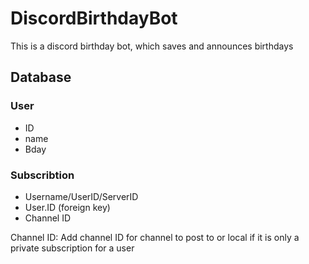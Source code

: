 # DiscordBirthdayBot
This is a discord birthday bot, which saves and announces birthdays

## Database

### User

- ID
- name
- Bday

### Subscribtion

- Username/UserID/ServerID
- User.ID (foreign key)
- Channel ID

Channel ID: Add channel ID for channel to post to or local if it is only a private subscription for a user
